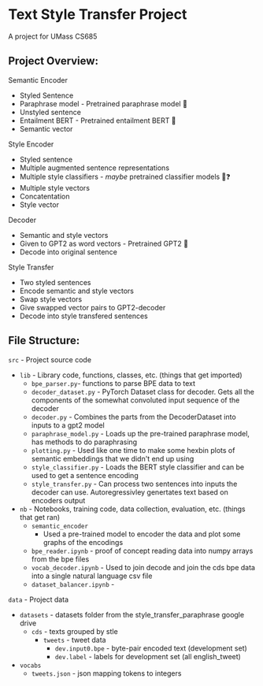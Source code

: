 # Text Style Transfer Project

A project for UMass CS685

## Project Overview:

Semantic Encoder
* Styled Sentence
* Paraphrase model - Pretrained paraphrase model 🤗
* Unstyled sentence
* Entailment BERT - Pretrained entailment BERT 🤗
* Semantic vector

Style Encoder
* Styled sentence
* Multiple augmented sentence representations
* Multiple style classifiers - _maybe_ pretrained classifier models 🤗❓
* Multiple style vectors
* Concatentation
* Style vector

Decoder
* Semantic and style vectors
* Given to GPT2 as word vectors - Pretrained GPT2 🤗
* Decode into original sentence

Style Transfer
* Two styled sentences
* Encode semantic and style vectors
* Swap style vectors
* Give swapped vector pairs to GPT2-decoder
* Decode into style transfered sentences


## File Structure:

`src` - Project source code
* `lib` - Library code, functions, classes, etc. (things that get imported)
  * `bpe_parser.py`- functions to parse BPE data to text
  * `decoder_dataset.py` - PyTorch Dataset class for decoder. Gets all the components of the somewhat convoluted input sequence of the decoder
  * `decoder.py` - Combines the parts from the DecoderDataset into inputs to a gpt2 model
  * `paraphrase_model.py` - Loads up the pre-trained paraphrase model, has methods to do paraphrasing
  * `plotting.py` - Used like one time to make some hexbin plots of semantic embeddings that we didn't end up using
  * `style_classifier.py` - Loads the BERT style classifier and can be used to get a sentence encoding
  * `style_transfer.py` - Can process two sentences into inputs the decoder can use. Autoregressivley genertates text based on encoders output
* `nb` - Notebooks, training code, data collection, evaluation, etc. (things that get ran)
  * `semantic_encoder`
    * Used a pre-trained model to encoder the data and plot some graphs of the encodings  
  * `bpe_reader.ipynb` - proof of concept reading data into numpy arrays from the bpe files
  * `vocab_decoder.ipynb` - Used to join decode and join the cds bpe data into a single natural language csv file
  * `dataset_balancer.ipynb` - 

`data` - Project data
* `datasets` - datasets folder from the style_transfer_paraphrase google drive
    * `cds` - texts grouped by stle
        * `tweets` - tweet data
            * `dev.input0.bpe` - byte-pair encoded text (development set)
            * `dev.label` - labels for development set (all english_tweet)
* `vocabs`
  * `tweets.json` - json mapping tokens to integers
